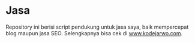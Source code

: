 # Jasa

Repository ini berisi script pendukung untuk jasa saya, baik mempercepat blog maupun jasa SEO. Selengkapnya bisa cek di www.kodejarwo.com.
